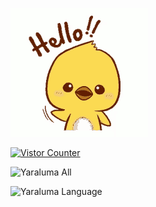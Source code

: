 [![Hello~](https://github.com/ihoey/ihoey/raw/master/hello.gif)](https://github.com/Yaraluma)
<br />

[![Vistor Counter](https://count.getloli.com/get/@github_Yaraluma?theme=gelbooru)](https://github.com/Yaraluma)

![Yaraluma All](https://github-readme-stats.vercel.app/api/?username=Yaraluma&layout=compact&theme=buefy&hide_border=true)

![Yaraluma Language](https://github-readme-stats.vercel.app/api/top-langs/?username=Yaraluma&langs_count=8&layout=compact&theme=buefy&hide_border=true)
